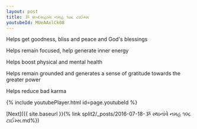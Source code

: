 ```yaml
---
layout: post
title: ૐ શબ્દસહાય નમહ ૧૦૮ ટાઈમ્સ
youtubeId: MUeAAxlCk08
---
```

 
 
Helps get goodness, bliss and peace and God's blessings
 
Helps remain focused, help generate inner energy 
 
Helps boost physical and mental health 
 
Helps remain grounded and generates a sense of gratitude towards the greater power 
 
Helps reduce bad karma
 
 
 
 


{% include youtubePlayer.html id=page.youtubeId %}
 
[Next]({{ site.baseurl }}{% link  split2/_posts/2016-07-18-ૐ સ્થાનાંવે નમહ ૧૦૮ ટાઈમ્સ.md%})
 
